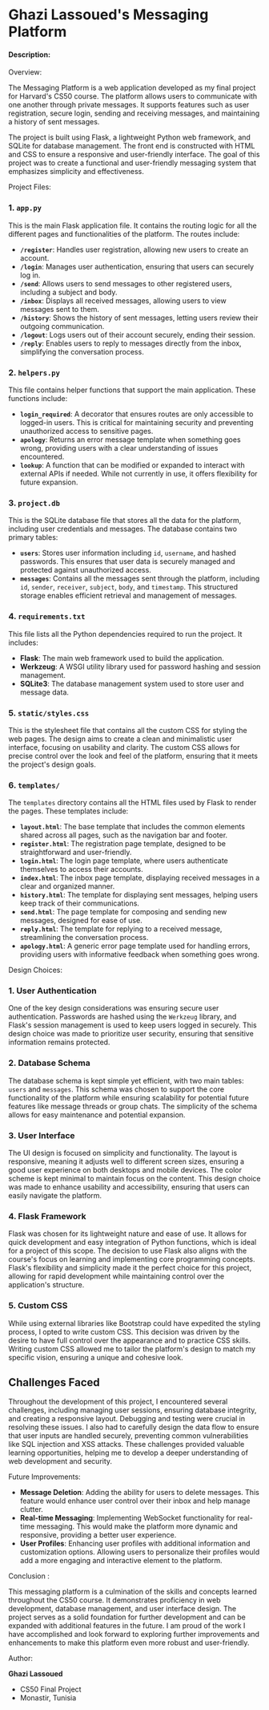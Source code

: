 # Ghazi Lassoued's Messaging Platform

#### Description:

Overview:

The Messaging Platform is a web application developed as my final project for Harvard's CS50 course. The platform allows users to communicate with one another through private messages. It supports features such as user registration, secure login, sending and receiving messages, and maintaining a history of sent messages.

The project is built using Flask, a lightweight Python web framework, and SQLite for database management. The front end is constructed with HTML and CSS to ensure a responsive and user-friendly interface. The goal of this project was to create a functional and user-friendly messaging system that emphasizes simplicity and effectiveness.

Project Files:

### 1. `app.py`
This is the main Flask application file. It contains the routing logic for all the different pages and functionalities of the platform. The routes include:
- **`/register`**: Handles user registration, allowing new users to create an account.
- **`/login`**: Manages user authentication, ensuring that users can securely log in.
- **`/send`**: Allows users to send messages to other registered users, including a subject and body.
- **`/inbox`**: Displays all received messages, allowing users to view messages sent to them.
- **`/history`**: Shows the history of sent messages, letting users review their outgoing communication.
- **`/logout`**: Logs users out of their account securely, ending their session.
- **`/reply`**: Enables users to reply to messages directly from the inbox, simplifying the conversation process.

### 2. `helpers.py`
This file contains helper functions that support the main application. These functions include:
- **`login_required`**: A decorator that ensures routes are only accessible to logged-in users. This is critical for maintaining security and preventing unauthorized access to sensitive pages.
- **`apology`**: Returns an error message template when something goes wrong, providing users with a clear understanding of issues encountered.
- **`lookup`**: A function that can be modified or expanded to interact with external APIs if needed. While not currently in use, it offers flexibility for future expansion.

### 3. `project.db`
This is the SQLite database file that stores all the data for the platform, including user credentials and messages. The database contains two primary tables:
- **`users`**: Stores user information including `id`, `username`, and hashed passwords. This ensures that user data is securely managed and protected against unauthorized access.
- **`messages`**: Contains all the messages sent through the platform, including `id`, `sender`, `receiver`, `subject`, `body`, and `timestamp`. This structured storage enables efficient retrieval and management of messages.

### 4. `requirements.txt`
This file lists all the Python dependencies required to run the project. It includes:
- **Flask**: The main web framework used to build the application.
- **Werkzeug**: A WSGI utility library used for password hashing and session management.
- **SQLite3**: The database management system used to store user and message data.

### 5. `static/styles.css`
This is the stylesheet file that contains all the custom CSS for styling the web pages. The design aims to create a clean and minimalistic user interface, focusing on usability and clarity. The custom CSS allows for precise control over the look and feel of the platform, ensuring that it meets the project's design goals.

### 6. `templates/`
The `templates` directory contains all the HTML files used by Flask to render the pages. These templates include:
- **`layout.html`**: The base template that includes the common elements shared across all pages, such as the navigation bar and footer.
- **`register.html`**: The registration page template, designed to be straightforward and user-friendly.
- **`login.html`**: The login page template, where users authenticate themselves to access their accounts.
- **`index.html`**: The inbox page template, displaying received messages in a clear and organized manner.
- **`history.html`**: The template for displaying sent messages, helping users keep track of their communications.
- **`send.html`**: The page template for composing and sending new messages, designed for ease of use.
- **`reply.html`**: The template for replying to a received message, streamlining the conversation process.
- **`apology.html`**: A generic error page template used for handling errors, providing users with informative feedback when something goes wrong.

Design Choices:

### 1. User Authentication
One of the key design considerations was ensuring secure user authentication. Passwords are hashed using the `Werkzeug` library, and Flask's session management is used to keep users logged in securely. This design choice was made to prioritize user security, ensuring that sensitive information remains protected.

### 2. Database Schema
The database schema is kept simple yet efficient, with two main tables: `users` and `messages`. This schema was chosen to support the core functionality of the platform while ensuring scalability for potential future features like message threads or group chats. The simplicity of the schema allows for easy maintenance and potential expansion.

### 3. User Interface
The UI design is focused on simplicity and functionality. The layout is responsive, meaning it adjusts well to different screen sizes, ensuring a good user experience on both desktops and mobile devices. The color scheme is kept minimal to maintain focus on the content. This design choice was made to enhance usability and accessibility, ensuring that users can easily navigate the platform.

### 4. Flask Framework
Flask was chosen for its lightweight nature and ease of use. It allows for quick development and easy integration of Python functions, which is ideal for a project of this scope. The decision to use Flask also aligns with the course's focus on learning and implementing core programming concepts. Flask's flexibility and simplicity made it the perfect choice for this project, allowing for rapid development while maintaining control over the application's structure.

### 5. Custom CSS
While using external libraries like Bootstrap could have expedited the styling process, I opted to write custom CSS. This decision was driven by the desire to have full control over the appearance and to practice CSS skills. Writing custom CSS allowed me to tailor the platform's design to match my specific vision, ensuring a unique and cohesive look.

## Challenges Faced

Throughout the development of this project, I encountered several challenges, including managing user sessions, ensuring database integrity, and creating a responsive layout. Debugging and testing were crucial in resolving these issues. I also had to carefully design the data flow to ensure that user inputs are handled securely, preventing common vulnerabilities like SQL injection and XSS attacks. These challenges provided valuable learning opportunities, helping me to develop a deeper understanding of web development and security.

Future Improvements:

- **Message Deletion**: Adding the ability for users to delete messages. This feature would enhance user control over their inbox and help manage clutter.
- **Real-time Messaging**: Implementing WebSocket functionality for real-time messaging. This would make the platform more dynamic and responsive, providing a better user experience.
- **User Profiles**: Enhancing user profiles with additional information and customization options. Allowing users to personalize their profiles would add a more engaging and interactive element to the platform.

Conclusion :

This messaging platform is a culmination of the skills and concepts learned throughout the CS50 course. It demonstrates proficiency in web development, database management, and user interface design. The project serves as a solid foundation for further development and can be expanded with additional features in the future. I am proud of the work I have accomplished and look forward to exploring further improvements and enhancements to make this platform even more robust and user-friendly.

Author:

**Ghazi Lassoued**
- CS50 Final Project
- Monastir, Tunisia

